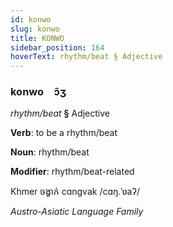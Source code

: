 ```yaml
---
id: konwo
slug: konwo
title: KONWO
sidebar_position: 164
hoverText: rhythm/beat § Adjective
---
```


### konwo&emsp;<span kind="abugida">ɔ̃ʒ</span>

*rhythm/beat* **§** Adjective

**Verb**: to be a rhythm/beat

**Noun**: rhythm/beat

**Modifier**: rhythm/beat-related

Khmer ចង្វាក់ cɑngvak /cɑŋ.ˈʋaʔ/

*Austro-Asiatic Language Family*